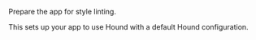 Prepare the app for style linting.

This sets up your app to use Hound with a default Hound configuration.

